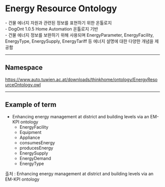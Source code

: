 # Energy Resource Ontology

&#45; 건물 에너지 자원과 관련된 정보를 표현하기 위한 온톨로지<br/>
&#45; DogOnt 1.0.5 Home Automation 온톨로지 기반<br/>
&#45; 건물 에너지 정보를 보완하기 위해 사용되며 EnergyParameter, EnergyFacility, EnergyType, EnergySupply, EnergyTariff 등 에너지 설명에 대한 다양한 개념을 제공함

---
## Namespace

https://www.auto.tuwien.ac.at/downloads/thinkhome/ontology/EnergyResourceOntology.owl

---

## Example of term

- Enhancing energy management at district and building levels via an EM-KPI ontology
	- EnergyFacility
	- Equipment
	- Appliance
	- consumesEnergy
	- producesEnergy
	- EnergySupply
	- EnergyDemand
	- EnergyType

출처 : Enhancing energy management at district and building levels via an EM-KPI ontology